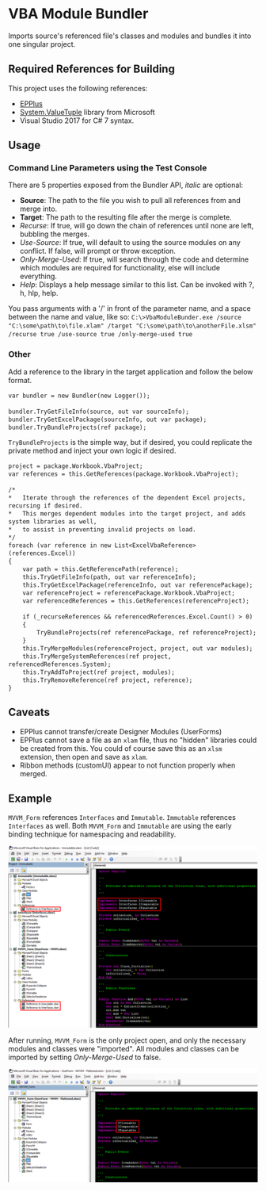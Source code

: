 # VBA Module Bundler
Imports source's referenced file's classes and modules and bundles it into one singular project.

##  Required References for Building
This project uses the following references:
* [EPPlus](https://github.com/pruiz/EPPlus/tree/master/EPPlus) 
* [System.ValueTuple](https://www.nuget.org/packages/System.ValueTuple/) library from Microsoft
* Visual Studio 2017 for C# 7 syntax.

## Usage
### Command Line Parameters using the Test Console
There are 5 properties exposed from the Bundler API, _italic_ are optional:
* __Source__: The path to the file you wish to pull all references from and merge into.
* __Target__: The path to the resulting file after the merge is complete.
* _Recurse_: If true, will go down the chain of references until none are left, bubbling the merges.
* _Use-Source_: If true, will default to using the source modules on any conflict. If false, will prompt or throw exception.
* _Only-Merge-Used_: If true, will search through the code and determine which modules are required for functionality, else will include everything.
* _Help_: Displays a help message similar to this list. Can be invoked with ?, h, hlp, help.

You pass arguments with a '/' in front of the parameter name, and a space between the name and value, like so:
`C:\>VbaModuleBunder.exe /source "C:\some\path\to\file.xlam" /target "C:\some\path\to\anotherFile.xlsm" /recurse true /use-source true /only-merge-used true`

### Other
Add a reference to the library in the target application and follow the below format. 

    var bundler = new Bundler(new Logger());

    bundler.TryGetFileInfo(source, out var sourceInfo);
    bundler.TryGetExcelPackage(sourceInfo, out var package);
    bundler.TryBundleProjects(ref package);

`TryBundleProjects` is the simple way, but if desired, you could replicate the private method and inject your own logic if desired.

	project = package.Workbook.VbaProject;
	var references = this.GetReferences(package.Workbook.VbaProject);

	/*	
	*	Iterate through the references of the dependent Excel projects, recursing if desired.
	*	This merges dependent modules into the target project, and adds system libraries as well,
	*	to assist in preventing invalid projects on load.
	*/
    foreach (var reference in new List<ExcelVbaReference>(references.Excel))
	{
		var path = this.GetReferencePath(reference);
		this.TryGetFileInfo(path, out var referenceInfo);
		this.TryGetExcelPackage(referenceInfo, out var referencePackage);
		var referenceProject = referencePackage.Workbook.VbaProject;
		var referencedReferences = this.GetReferences(referenceProject);

		if (_recurseReferences && referencedReferences.Excel.Count() > 0)
		{
			TryBundleProjects(ref referencePackage, ref referenceProject);
		}
		this.TryMergeModules(referenceProject, project, out var modules);
		this.TryMergeSystemReferences(ref project, referencedReferences.System);
		this.TryAddToProject(ref project, modules);
		this.TryRemoveReference(ref project, reference);
	}
            
## Caveats
* EPPlus cannot transfer/create Designer Modules (UserForms)
* EPPlus cannot save a file as an `xlam` file, thus no "hidden" libraries could be created from this. You could of course save this as an `xlsm` extension, then open and save as `xlam`.
* Ribbon methods (customUI) appear to not function properly when merged.

## Example
`MVVM_Form` references `Interfaces` and `Immutable`. `Immutable` references `Interfaces` as well. Both `MVVM_Form` and `Immutable` are using the early binding technique for namespacing and readability.

![Before](/Images/Before.png?raw=true "VBA Project referencing xlam libraries")

After running, `MVVM_Form` is the only project open, and only the necessary modules and classes were "imported". All modules and classes can be imported by setting _Only-Merge-Used_ to false.

![After](/Images/After.png?raw=true "Single project with necessary references from dependencies")
